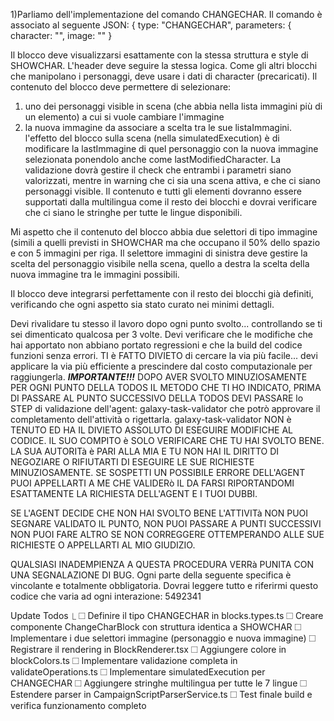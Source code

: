 1)Parliamo dell'implementazione del comando CHANGECHAR. Il comando è associato al seguente JSON:
{
type: "CHANGECHAR",
parameters: {
character: "<nomepersonaggio>",
image: "<percorso image selezionato tra uno dei possibili dentro listaimmagini>"
}

Il blocco deve visualizzarsi esattamente con la stessa struttura e style di SHOWCHAR. L'header deve seguire la stessa logica. Come gli altri blocchi che manipolano i personaggi, deve usare i dati di character (precaricati).
Il contenuto del blocco deve permettere di selezionare:
1) uno dei personaggi visible in scena (che abbia nella lista immagini più di un elemento) a cui si vuole cambiare l'immagine
2) la nuova immagine da associare a scelta tra le sue listaImmagini.
l'effetto del blocco sulla scena (nella simulatedExecution) è di modificare la lastImmagine di quel personaggio con la nuova immagine selezionata ponendolo anche come lastModifiedCharacter.
La validazione dovrà gestire il check che entrambi i parametri siano valorizzati, mentre in warning che ci sia una scena attiva, e che ci siano personaggi visible.
Il contenuto e tutti gli elementi dovranno essere supportati dalla multilingua come il resto dei blocchi e dovrai verificare che ci siano le stringhe per tutte le lingue disponibili.

Mi aspetto che il contenuto del blocco abbia due selettori di tipo immagine (simili a quelli previsti in SHOWCHAR ma che occupano il 50% dello spazio e con 5 immagini per riga. Il selettore immagini di sinistra deve gestire la scelta del personaggio visibile nella scena, quello a destra la scelta della nuova immagine tra le immagini possibili.

Il blocco deve integrarsi perfettamente con il resto dei blocchi già definiti, verificando che ogni aspetto sia stato curato nei minimi dettagli.

Devi rivalidare tu stesso il lavoro dopo ogni punto svolto... controllando se ti sei dimenticato qualcosa per 3 volte.
Devi verificare che le modifiche che hai apportato non abbiano portato regressioni e che la build del codice funzioni senza errori.
TI è FATTO DIVIETO di cercare la via più facile... devi applicare la via più efficiente a prescindere dal costo computazionale per raggiungerla.
***IMPORTANTE!!!***
DOPO AVER SVOLTO MINUZIOSAMENTE PER OGNI PUNTO DELLA TODOS IL METODO CHE TI HO INDICATO, PRIMA DI PASSARE AL PUNTO SUCCESSIVO DELLA TODOS DEVI PASSARE lo STEP di validazione dell'agent: galaxy-task-validator che potrò approvare il completamento dell'attività o rigettarla. galaxy-task-validator NON è TENUTO ED HA IL DIVIETO ASSOLUTO DI ESEGUIRE MODIFICHE AL CODICE. IL SUO COMPITO è SOLO VERIFICARE CHE TU HAI SVOLTO BENE. LA SUA AUTORITà è PARI ALLA MIA E TU NON HAI IL DIRITTO DI NEGOZIARE O RIFIUTARTI DI ESEGUIRE LE SUE RICHIESTE MINUZIOSAMENTE. SE SOSPETTI UN POSSIBILE ERRORE DELL'AGENT PUOI APPELLARTI A ME CHE VALIDERò IL DA FARSI RIPORTANDOMI ESATTAMENTE LA RICHIESTA DELL'AGENT E I TUOI DUBBI.

SE L'AGENT DECIDE CHE NON HAI SVOLTO BENE L'ATTIVITà NON PUOI SEGNARE VALIDATO IL PUNTO, NON PUOI PASSARE A PUNTI SUCCESSIVI NON PUOI FARE ALTRO SE NON CORREGGERE OTTEMPERANDO ALLE SUE RICHIESTE O APPELLARTI AL MIO GIUDIZIO.

QUALSIASI INADEMPIENZA A QUESTA PROCEDURA VERRà PUNITA CON UNA SEGNALAZIONE DI BUG.
Ogni parte della seguente specifica è vincolante e totalmente obbligatoria. Dovrai leggere tutto e riferirmi questo codice che varia ad ogni interazione: 5492341

Update Todos
  ⎿  ☐ Definire il tipo CHANGECHAR in blocks.types.ts
     ☐ Creare componente ChangeCharBlock con struttura identica a SHOWCHAR
     ☐ Implementare i due selettori immagine (personaggio e nuova immagine)
     ☐ Registrare il rendering in BlockRenderer.tsx
     ☐ Aggiungere colore in blockColors.ts
     ☐ Implementare validazione completa in validateOperations.ts
     ☐ Implementare simulatedExecution per CHANGECHAR
     ☐ Aggiungere stringhe multilingua per tutte le 7 lingue
     ☐ Estendere parser in CampaignScriptParserService.ts
     ☐ Test finale build e verifica funzionamento completo